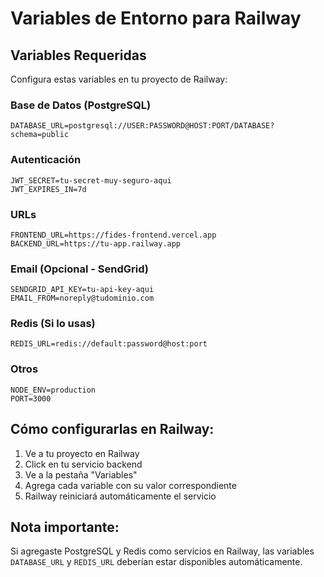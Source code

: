 # Variables de Entorno para Railway

## Variables Requeridas

Configura estas variables en tu proyecto de Railway:

### Base de Datos (PostgreSQL)
```
DATABASE_URL=postgresql://USER:PASSWORD@HOST:PORT/DATABASE?schema=public
```

### Autenticación
```
JWT_SECRET=tu-secret-muy-seguro-aqui
JWT_EXPIRES_IN=7d
```

### URLs
```
FRONTEND_URL=https://fides-frontend.vercel.app
BACKEND_URL=https://tu-app.railway.app
```

### Email (Opcional - SendGrid)
```
SENDGRID_API_KEY=tu-api-key-aqui
EMAIL_FROM=noreply@tudominio.com
```

### Redis (Si lo usas)
```
REDIS_URL=redis://default:password@host:port
```

### Otros
```
NODE_ENV=production
PORT=3000
```

## Cómo configurarlas en Railway:

1. Ve a tu proyecto en Railway
2. Click en tu servicio backend
3. Ve a la pestaña "Variables"
4. Agrega cada variable con su valor correspondiente
5. Railway reiniciará automáticamente el servicio

## Nota importante:

Si agregaste PostgreSQL y Redis como servicios en Railway, las variables `DATABASE_URL` y `REDIS_URL` deberían estar disponibles automáticamente.